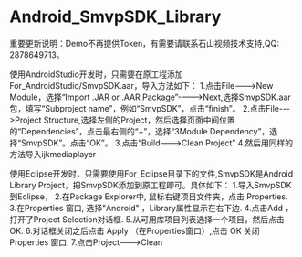 Android_SmvpSDK_Library
=======================
重要更新说明：Demo不再提供Token，有需要请联系石山视频技术支持,QQ: 2878649713。

使用AndroidStudio开发时，只需要在原工程添加For_AndroidStudio/SmvpSDK.aar，导入方法如下：
1.点击File--->New Module，选择“Import .JAR or .AAR Package”---->Next,选择SmvpSDK.aar包，填写“Subproject name”，例如“SmvpSDK”，点击“finish”。
2.点击File--->Project Structure,选择左侧的Project，然后选择页面中间位置的“Dependencies”，点击最右侧的“+”，选择“3Module Dependency”，选择“SmvpSDK”。点击“OK”。
3.点击“Build--->Clean Project”
4.然后用同样的方法导入ijkmediaplayer

使用Eclipse开发时，只需要使用For_Eclipse目录下的文件,SmvpSDK是Android Library Project，把SmvpSDK添加到原工程即可。具体如下：
1.导入SmvpSDK到Eclipse，
2.在Package Explorer中, 鼠标右键项目文件夹，点击 Properties.
3.在Properties 窗口, 选择"Android" ，Library属性显示在右下边.
4.点击Add ，打开了Project Selection对话框.
5.从可用库项目列表选择一个项目，然后点击 OK.
6.对话框关闭之后点击 Apply （在Properties窗口）,点击 OK 关闭Properties 窗口.
7.点击Project--->Clean


